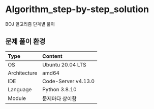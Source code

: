 # Algorithm_step-by-step_solution
BOJ 알고리즘 단계별 풀이

## 문제 풀이 환경
| Type | Content |
|:---|:---|
| OS | Ubuntu 20.04 LTS |
| Architecture | amd64 |
| IDE | Code-Server v4.13.0 |
| Language | Python 3.8.10 |
| Module | 문제마다 상이함 |
